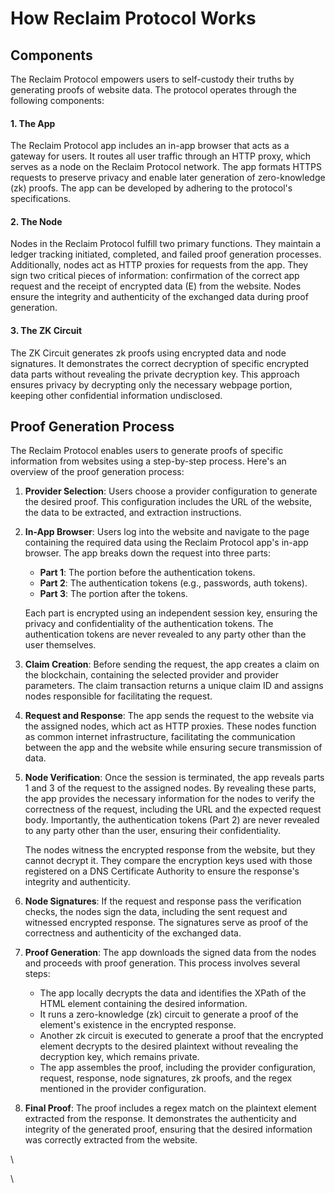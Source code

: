 # How Reclaim Protocol Works

## Components

The Reclaim Protocol empowers users to self-custody their truths by generating proofs of website data. The protocol operates through the following components:

#### 1. The App

The Reclaim Protocol app includes an in-app browser that acts as a gateway for users. It routes all user traffic through an HTTP proxy, which serves as a node on the Reclaim Protocol network. The app formats HTTPS requests to preserve privacy and enable later generation of zero-knowledge (zk) proofs. The app can be developed by adhering to the protocol's specifications.

#### 2. The Node

Nodes in the Reclaim Protocol fulfill two primary functions. They maintain a ledger tracking initiated, completed, and failed proof generation processes. Additionally, nodes act as HTTP proxies for requests from the app. They sign two critical pieces of information: confirmation of the correct app request and the receipt of encrypted data (E) from the website. Nodes ensure the integrity and authenticity of the exchanged data during proof generation.

#### 3. The ZK Circuit

The ZK Circuit generates zk proofs using encrypted data and node signatures. It demonstrates the correct decryption of specific encrypted data parts without revealing the private decryption key. This approach ensures privacy by decrypting only the necessary webpage portion, keeping other confidential information undisclosed.

## Proof Generation Process

The Reclaim Protocol enables users to generate proofs of specific information from websites using a step-by-step process. Here's an overview of the proof generation process:

1. **Provider Selection**: Users choose a provider configuration to generate the desired proof. This configuration includes the URL of the website, the data to be extracted, and extraction instructions.
2.  **In-App Browser**: Users log into the website and navigate to the page containing the required data using the Reclaim Protocol app's in-app browser. The app breaks down the request into three parts:

    * **Part 1**: The portion before the authentication tokens.
    * **Part 2**: The authentication tokens (e.g., passwords, auth tokens).
    * **Part 3**: The portion after the tokens.

    Each part is encrypted using an independent session key, ensuring the privacy and confidentiality of the authentication tokens. The authentication tokens are never revealed to any party other than the user themselves.
3. **Claim Creation**: Before sending the request, the app creates a claim on the blockchain, containing the selected provider and provider parameters. The claim transaction returns a unique claim ID and assigns nodes responsible for facilitating the request.
4. **Request and Response**: The app sends the request to the website via the assigned nodes, which act as HTTP proxies. These nodes function as common internet infrastructure, facilitating the communication between the app and the website while ensuring secure transmission of data.
5.  **Node Verification**: Once the session is terminated, the app reveals parts 1 and 3 of the request to the assigned nodes. By revealing these parts, the app provides the necessary information for the nodes to verify the correctness of the request, including the URL and the expected request body. Importantly, the authentication tokens (Part 2) are never revealed to any party other than the user, ensuring their confidentiality.

    The nodes witness the encrypted response from the website, but they cannot decrypt it. They compare the encryption keys used with those registered on a DNS Certificate Authority to ensure the response's integrity and authenticity.
6. **Node Signatures**: If the request and response pass the verification checks, the nodes sign the data, including the sent request and witnessed encrypted response. The signatures serve as proof of the correctness and authenticity of the exchanged data.
7. **Proof Generation**: The app downloads the signed data from the nodes and proceeds with proof generation. This process involves several steps:
   * The app locally decrypts the data and identifies the XPath of the HTML element containing the desired information.
   * It runs a zero-knowledge (zk) circuit to generate a proof of the element's existence in the encrypted response.
   * Another zk circuit is executed to generate a proof that the encrypted element decrypts to the desired plaintext without revealing the decryption key, which remains private.
   * The app assembles the proof, including the provider configuration, request, response, node signatures, zk proofs, and the regex mentioned in the provider configuration.
8. **Final Proof**: The proof includes a regex match on the plaintext element extracted from the response. It demonstrates the authenticity and integrity of the generated proof, ensuring that the desired information was correctly extracted from the website.

\


\
